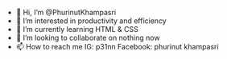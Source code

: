 - 👋 Hi, I’m @PhurinutKhampasri
- 👀 I’m interested in productivity and efficiency
- 🌱 I’m currently learning HTML & CSS
- 💞️ I’m looking to collaborate on nothing now
- 📫 How to reach me IG: p31nn Facebook: phurinut khampasri

<!---
PhurinutKhampasri/PhurinutKhampasri is a ✨ special ✨ repository because its `README.md` (this file) appears on your GitHub profile.
You can click the Preview link to take a look at your changes.
--->
